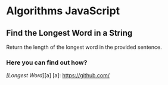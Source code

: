 # Algorithms JavaScript
## Find the Longest Word in a String
Return the length of the longest word in the provided sentence.
### Here you can find out how?
*[Longest Word]*[a]
[a]: https://github.com/
